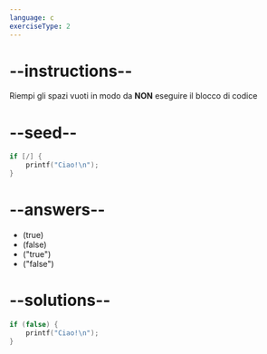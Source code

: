 ```yaml
---
language: c
exerciseType: 2
---
```


# --instructions--

Riempi gli spazi vuoti in modo da **NON** eseguire il blocco di codice

# --seed--

```c
if [/] {
    printf("Ciao!\n");
}
```

# --answers--

- (true)
- (false)
- ("true")
- ("false")

# --solutions--

```c
if (false) {
    printf("Ciao!\n");
}
```
